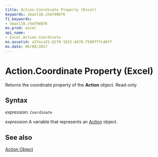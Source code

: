 ```yaml
---
title: Action.Coordinate Property (Excel)
keywords: vbaxl10.chm798076
f1_keywords:
- vbaxl10.chm798076
ms.prod: excel
api_name:
- Excel.Action.Coordinate
ms.assetid: a37eca31-62f9-1833-d476-75997f7c40ff
ms.date: 06/08/2017
---
```



# Action.Coordinate Property (Excel)

Returns the coordinate property of the  **Action** object. Read-only


## Syntax

 _expression_. `Coordinate`

 _expression_ A variable that represents an [Action](./Excel.Action.md) object.


## See also


[Action Object](Excel.Action.md)

